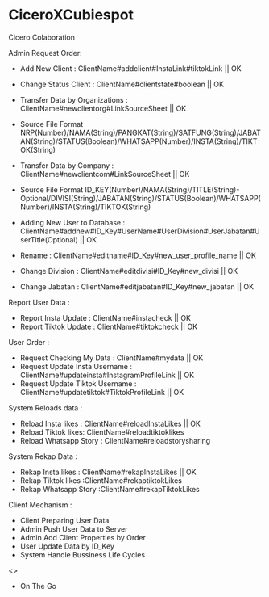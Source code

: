 # CiceroXCubiespot
Cicero Colaboration

Admin Request Order:

- Add New Client : ClientName#addclient#InstaLink#tiktokLink || OK
- Change Status Client : ClientName#clientstate#boolean || OK
- Transfer Data by Organizations : ClientName#newclientorg#LinkSourceSheet || OK 
- Source File Format NRP(Number)/NAMA(String)/PANGKAT(String)/SATFUNG(String)/JABATAN(String)/STATUS(Boolean)/WHATSAPP(Number)/INSTA(String)/TIKTOK(String)

- Transfer Data by Company : ClientName#newclientcom#LinkSourceSheet || OK
- Source File Format ID_KEY(Number)/NAMA(String)/TITLE(String)- Optional/DIVISI(String)/JABATAN(String)/STATUS(Boolean)/WHATSAPP(Number)/INSTA(String)/TIKTOK(String)

- Adding New User to Database : ClientName#addnew#ID_Key#UserName#UserDivision#UserJabatan#UserTitle(Optional) || OK
- Rename : ClientName#editname#ID_Key#new_user_profile_name || OK
- Change Division : ClientName#editdivisi#ID_Key#new_divisi || OK
- Change Jabatan : ClientName#editjabatan#ID_Key#new_jabatan || OK

Report User Data :

- Report Insta Update : ClientName#instacheck || OK
- Report Tiktok Update : ClientName#tiktokcheck || OK

User Order :

- Request Checking My Data : ClientName#mydata || OK
- Request Update Insta Username : ClientName#updateinsta#InstagramProfileLink || OK
- Request Update Tiktok Username : ClientName#updatetiktok#TiktokProfileLink || OK

System Reloads data :

- Reload Insta likes : ClientName#reloadInstaLikes || OK
- Reload Tiktok likes: ClientName#reloadtiktoklikes
- Reload Whatsapp Story : ClientName#reloadstorysharing
  
System Rekap Data :

- Rekap Insta likes : ClientName#rekapInstaLikes || OK
- Rekap Tiktok likes :ClientName#rekaptiktokLikes
- Rekap Whatsapp Story :ClientName#rekapTiktokLikes

Client Mechanism :
- Client Preparing User Data
- Admin Push User Data to Server
- Admin Add Client Properties by Order
- User Update Data by ID_Key
- System Handle Bussiness Life Cycles

  
<<WEB-APP DASHBOARD>>

- On The Go
